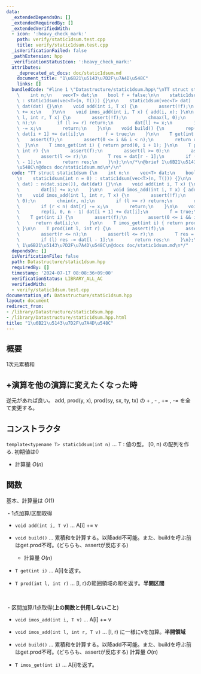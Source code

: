 ```yaml
---
data:
  _extendedDependsOn: []
  _extendedRequiredBy: []
  _extendedVerifiedWith:
  - icon: ':heavy_check_mark:'
    path: verify/static1dsum.test.cpp
    title: verify/static1dsum.test.cpp
  _isVerificationFailed: false
  _pathExtension: hpp
  _verificationStatusIcon: ':heavy_check_mark:'
  attributes:
    _deprecated_at_docs: doc/static1dsum.md
    document_title: "1\u6B21\u5143\u7D2F\u7A4D\u548C"
    links: []
  bundledCode: "#line 1 \"Datastructure/static1dsum.hpp\"\nTT struct static1dsum {\n\
    \    int n;\n    vec<T> dat;\n    bool f = false;\n\n    static1dsum(int n = 0)\
    \ : static1dsum(vec<T>(n, T())) {}\n\n    static1dsum(vec<T> dat) : n(dat.size()),\
    \ dat(dat) {}\n\n    void add(int i, T x) {\n        assert(!f);\n        dat[i]\
    \ += x;\n    }\n\n    void imos_add(int i, T x) { add(i, x); }\n\n    void imos_add(int\
    \ l, int r, T x) {\n        assert(!f);\n        chmax(l, 0);\n        chmin(r,\
    \ n);\n        if (l >= r) return;\n        dat[l] += x;\n        if (r < n) dat[r]\
    \ -= x;\n        return;\n    }\n\n    void build() {\n        rep(i, 0, n - 1)\
    \ dat[i + 1] += dat[i];\n        f = true;\n    }\n\n    T get(int i) {\n    \
    \    assert(f);\n        assert(0 <= i && i < n);\n        return dat[i];\n  \
    \  }\n\n    T imos_get(int i) { return prod(0, i + 1); }\n\n    T prod(int l,\
    \ int r) {\n        assert(f);\n        assert(l >= 0);\n        assert(r <= n);\n\
    \        assert(l <= r);\n        T res = dat[r - 1];\n        if (l) res -= dat[l\
    \ - 1];\n        return res;\n    }\n};\n\n/*\n@brief 1\u6B21\u5143\u7D2F\u7A4D\
    \u548C\n@docs doc/static1dsum.md\n*/\n"
  code: "TT struct static1dsum {\n    int n;\n    vec<T> dat;\n    bool f = false;\n\
    \n    static1dsum(int n = 0) : static1dsum(vec<T>(n, T())) {}\n\n    static1dsum(vec<T>\
    \ dat) : n(dat.size()), dat(dat) {}\n\n    void add(int i, T x) {\n        assert(!f);\n\
    \        dat[i] += x;\n    }\n\n    void imos_add(int i, T x) { add(i, x); }\n\
    \n    void imos_add(int l, int r, T x) {\n        assert(!f);\n        chmax(l,\
    \ 0);\n        chmin(r, n);\n        if (l >= r) return;\n        dat[l] += x;\n\
    \        if (r < n) dat[r] -= x;\n        return;\n    }\n\n    void build() {\n\
    \        rep(i, 0, n - 1) dat[i + 1] += dat[i];\n        f = true;\n    }\n\n\
    \    T get(int i) {\n        assert(f);\n        assert(0 <= i && i < n);\n  \
    \      return dat[i];\n    }\n\n    T imos_get(int i) { return prod(0, i + 1);\
    \ }\n\n    T prod(int l, int r) {\n        assert(f);\n        assert(l >= 0);\n\
    \        assert(r <= n);\n        assert(l <= r);\n        T res = dat[r - 1];\n\
    \        if (l) res -= dat[l - 1];\n        return res;\n    }\n};\n\n/*\n@brief\
    \ 1\u6B21\u5143\u7D2F\u7A4D\u548C\n@docs doc/static1dsum.md\n*/"
  dependsOn: []
  isVerificationFile: false
  path: Datastructure/static1dsum.hpp
  requiredBy: []
  timestamp: '2024-07-17 08:08:36+09:00'
  verificationStatus: LIBRARY_ALL_AC
  verifiedWith:
  - verify/static1dsum.test.cpp
documentation_of: Datastructure/static1dsum.hpp
layout: document
redirect_from:
- /library/Datastructure/static1dsum.hpp
- /library/Datastructure/static1dsum.hpp.html
title: "1\u6B21\u5143\u7D2F\u7A4D\u548C"
---
```

## 概要
1次元累積和

## +演算を他の演算に変えたくなった時
逆元があれば良い。
add, prod(y, x), prod(sy, sx, ty, tx) の + , - , += , -= を全て変更する。

## コンストラクタ
`template<typename T> static1dsum(int n)` ... T : 値の型。 [0, n) の配列を作る. 初期値は0
- 計算量 $O(n)$

## 関数
基本、計算量は $O(1)$  

・1点加算/区間取得
- `void add(int i, T v)` ... A[i] += v

- `void build()` ... 累積和を計算する。以降add不可能。また、buildを呼ぶ前はget.prod不可。(どちらも、assertが反応する) 
    - 計算量 $O(n)$

- `T get(int i)` ... A[i]を返す。

- `T prod(int l, int r)` ... [l, r)の範囲領域の和を返す。**半開区間**

<br>

・区間加算/1点取得(**上の関数と併用しないこと**)
- `void imos_add(int i, T v)` ... A[i] += v

- `void imos_add(int l, int r, T v)` ... [l, r) に一様にvを加算。**半開領域**

- `void build()` ... 累積和を計算する。以降add不可能。また、buildを呼ぶ前はget.prod不可。(どちらも、assertが反応する) 計算量 $O(n)$

- `T imos_get(int i)` ... A[i]を返す。

